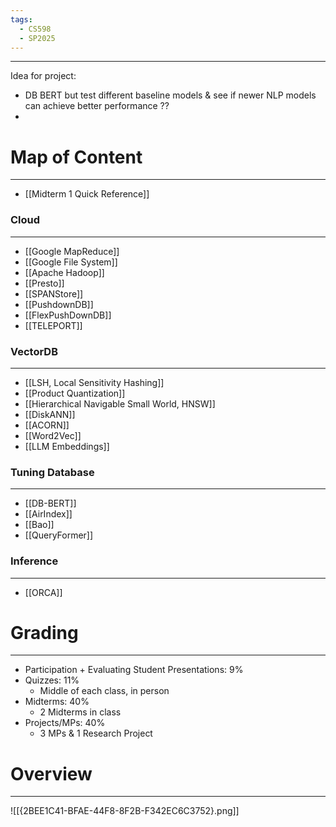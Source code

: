 ```yaml
---
tags:
  - CS598
  - SP2025
---
```

---
Idea for project: 
- DB BERT but test different baseline models & see if newer NLP models can achieve better performance ??
- 
# Map of Content
---
- [[Midterm 1 Quick Reference]]
### Cloud
---
- [[Google MapReduce]]
- [[Google File System]]
- [[Apache Hadoop]]
- [[Presto]]
- [[SPANStore]]
- [[PushdownDB]]
- [[FlexPushDownDB]]
- [[TELEPORT]]
### VectorDB
---
- [[LSH, Local Sensitivity Hashing]]
- [[Product Quantization]]
- [[Hierarchical Navigable Small World, HNSW]]
- [[DiskANN]]
- [[ACORN]]
- [[Word2Vec]]
- [[LLM Embeddings]]

### Tuning Database
---
- [[DB-BERT]] 
- [[AirIndex]]
- [[Bao]]
- [[QueryFormer]]

### Inference
---
- [[ORCA]]
# Grading
---
- Participation + Evaluating Student Presentations: 9%
- Quizzes: 11%
	- Middle of each class, in person
- Midterms: 40%
	- 2 Midterms in class
- Projects/MPs: 40%
	- 3 MPs & 1 Research Project 
# Overview
---
![[{2BEE1C41-BFAE-44F8-8F2B-F342EC6C3752}.png]]

